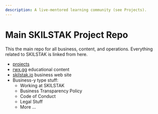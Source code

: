 ```yaml
---
description: A live-mentored learning community (see Projects).
---
```

# Main SKILSTAK Project Repo

This the main repo for all business, content, and operations.
Everything related to SKILSTAK is linked from here. 

* [projects](https://github.com/rwxrob/skilstak/projects)
* [rwx.gg](https://rwx.gg) educational content
* [skilstak.io](https://skilstak.io) business web site 
* Business-y type stuff:
  * Working at SKILSTAK
  * Business Transparency Policy
  * Code of Conduct
  * Legal Stuff 
  * More ...
